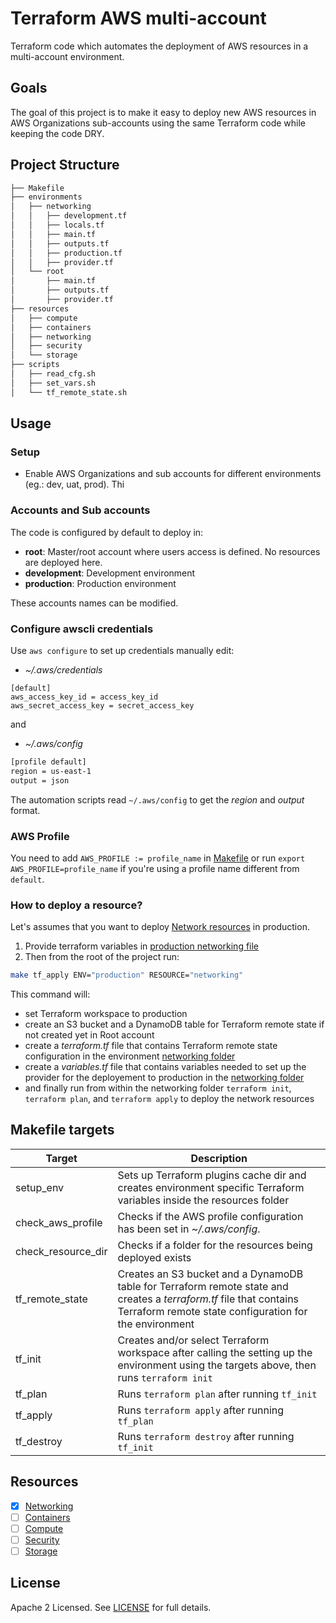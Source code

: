 # Terraform AWS multi-account

Terraform code which automates the deployment of AWS resources in a multi-account environment.


## Goals

The goal of this project is to make it easy to deploy new AWS resources in AWS Organizations sub-accounts using the same Terraform code while keeping the code DRY. 

## Project Structure

```bash
├── Makefile
├── environments
│   ├── networking
│   │   ├── development.tf
│   │   ├── locals.tf
│   │   ├── main.tf
│   │   ├── outputs.tf
│   │   ├── production.tf
│   │   ├── provider.tf
│   └── root
│       ├── main.tf
│       ├── outputs.tf
│       ├── provider.tf
├── resources
│   ├── compute
│   ├── containers
│   ├── networking
│   ├── security
│   └── storage
├── scripts
│   ├── read_cfg.sh
│   ├── set_vars.sh
│   └── tf_remote_state.sh
```

## Usage

### Setup

- Enable AWS Organizations and sub accounts for different environments (eg.: dev, uat, prod). Thi

### Accounts and Sub accounts

The code is configured by default to deploy in:

- **root**: Master/root account where users access is defined. No resources are deployed here.
- **development**: Development environment       
- **production**: Production environment

These accounts names can be modified.

### Configure awscli credentials

Use `aws configure` to set up credentials manually edit:

- *~/.aws/credentials*
```shell
[default]
aws_access_key_id = access_key_id
aws_secret_access_key = secret_access_key
```

and

- *~/.aws/config*
```bash
[profile default]
region = us-east-1
output = json
```

The automation scripts read `~/.aws/config` to get the *region* and *output* format.

### AWS Profile
You need to add `AWS_PROFILE := profile_name` in [Makefile](https://github.com/rdansou/terraform-aws-multi-account/blob/master/Makefile) or run `export AWS_PROFILE=profile_name` if you're using a profile name different from `default`.

### How to deploy a resource?
Let's assumes that you want to deploy [Network resources](https://github.com/rdansou/terraform-aws-multi-account/tree/master/resources/networking) in production.

1. Provide terraform variables in [production networking file](https://github.com/rdansou/terraform-aws-multi-account/blob/master/environments/networking/production.tf)
2. Then from the root of the project run:
```bash
make tf_apply ENV="production" RESOURCE="networking"
```

This command will:
- set Terraform workspace to production
- create an S3 bucket and a DynamoDB table for Terraform remote state if not created yet in Root account
- create a *terraform.tf* file that contains Terraform remote state configuration in the environment [networking folder](https://github.com/rdansou/terraform-aws-multi-account/tree/master/environments/networking)
- create a *variables.tf* file that contains variables needed to set up the provider for the deployement to production in the [networking folder](https://github.com/rdansou/terraform-aws-multi-account/tree/master/environments/networking)
- and finally run from within the networking folder `terraform init`, `terraform plan`, and `terraform apply` to deploy the network resources

## Makefile targets

| Target | Description |
|--------|-----------|
| setup_env | Sets up Terraform plugins cache dir and creates environment specific Terraform variables inside the resources folder |
| check_aws_profile | Checks if the AWS profile configuration has been set in *~/.aws/config*. |
| check_resource_dir | Checks if a folder for the resources being deployed exists |
| tf_remote_state | Creates an S3 bucket and a DynamoDB table for Terraform remote state and creates a *terraform.tf* file that contains Terraform remote state configuration for the environment |
| tf_init | Creates and/or select Terraform workspace after calling the setting up the environment using the targets above, then runs `terraform init` |
| tf_plan | Runs `terraform plan` after running `tf_init` |
| tf_apply | Runs `terraform apply` after running `tf_plan` |
| tf_destroy | Runs `terraform destroy` after running `tf_init` |


## Resources

- [x] [Networking](https://github.com/rdansou/terraform-aws-multi-account/tree/master/resources/networking)
- [ ] [Containers](https://github.com/rdansou/terraform-aws-multi-account/tree/master/resources/containers)
- [ ] [Compute](https://github.com/rdansou/terraform-aws-multi-account/tree/master/resources/compute)
- [ ] [Security](https://github.com/rdansou/terraform-aws-multi-account/tree/master/resources/security)
- [ ] [Storage](https://github.com/rdansou/terraform-aws-multi-account/tree/master/resources/storage)

## License

Apache 2 Licensed. See [LICENSE](https://github.com/rdansou/terraform-aws-multi-account/blob/master/LICENSE) for full details.
